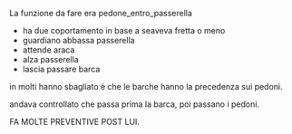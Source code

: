 La funzione da fare era pedone_entro_passerella
- ha due coportamento in base a seaveva fretta o meno
- guardiano abbassa passerella
- attende araca
- alza passerella 
- lascia passare barca

in molti hanno sbagliato è che le barche hanno la precedenza sui pedoni.

andava controllato che passa prima la barca, poi passano i pedoni. 


FA MOLTE PREVENTIVE POST LUI.



